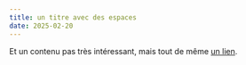 ```yaml
---
title: un titre avec des espaces
date: 2025-02-20
---
```



Et un contenu pas très intéressant, mais tout de même [un lien](essai.html).
